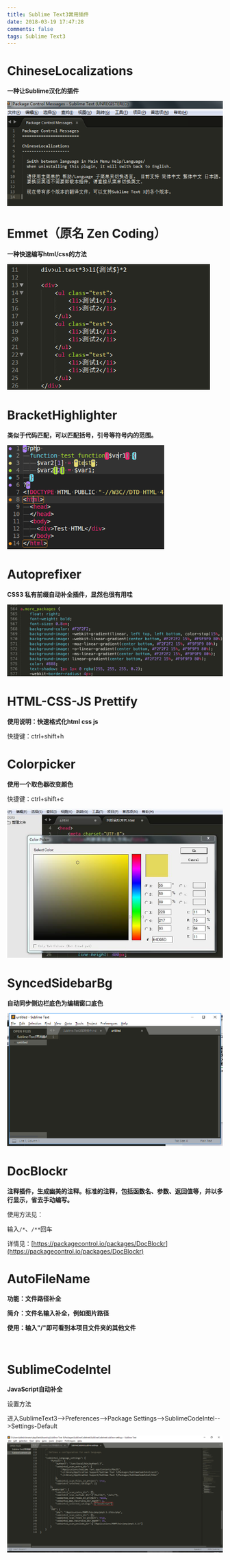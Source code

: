 ```yaml
---
title: Sublime Text3常用插件
date: 2018-03-19 17:47:28
comments: false
tags: Sublime Text3
---
```

# ChineseLocalizations
**一种让Sublime汉化的插件**

![](https://github.com/No-Sky/storage/raw/master/images/SublimeText/ChineseLocalizations.png)

<!--more-->
# Emmet（原名 Zen Coding）
**一种快速编写html/css的方法**

![](https://github.com/No-Sky/storage/raw/master/images/SublimeText/Emmet.png)

# BracketHighlighter
**类似于代码匹配，可以匹配括号，引号等符号内的范围。**

![](https://github.com/No-Sky/storage/raw/master/images/SublimeText/BracketHighlighter.png)

# Autoprefixer
**CSS3 私有前缀自动补全插件，显然也很有用哇**

![](https://github.com/No-Sky/storage/raw/master/images/SublimeText/Autoprefixer.png)

# HTML-CSS-JS Prettify
**使用说明：快速格式化html css js**

快捷键：ctrl+shift+h

# Colorpicker
**使用一个取色器改变颜色**

快捷键：ctrl+shift+c

![](https://github.com/No-Sky/storage/raw/master/images/SublimeText/Colorpicker.png)

# SyncedSidebarBg
**自动同步侧边栏底色为编辑窗口底色**

![](https://github.com/No-Sky/storage/raw/master/images/SublimeText/SyncedSidebarBg.png)

# Doc​Blockr
**注释插件，生成幽美的注释。标准的注释，包括函数名、参数、返回值等，并以多行显示，省去手动编写。**

使用方法见：

输入`/*`、`/**`回车

详情见：[https://packagecontrol.io/packages/DocBlockr](https://packagecontrol.io/packages/DocBlockr)

# AutoFileName
   **功能：文件路径补全**

   **简介：文件名输入补全，例如图片路径**

   **使用：输入"/"即可看到本项目文件夹的其他文件**

   ![]()

# SublimeCodeIntel
**JavaScript自动补全**

设置方法

进入SublimeText3-->Preferences-->Package Settings-->SublimeCodeIntel-->Settings-Default

![](https://github.com/No-Sky/storage/raw/master/images/SublimeText/SublimeCodeIntel.png)

